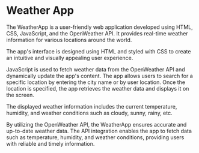 # Weather App
The WeatherApp is a user-friendly web application developed using HTML, CSS, JavaScript, and the OpenWeather API. It provides real-time weather information for various locations around the world.

The app's interface is designed using HTML and styled with CSS to create an intuitive and visually appealing user experience. 

JavaScript is used to fetch weather data from the OpenWeather API and dynamically update the app's content. The app allows users to search for a specific location by entering the city name or by user location. Once the location is specified, the app retrieves the weather data and displays it on the screen.

The displayed weather information includes the current temperature, humidity, and weather conditions such as cloudy, sunny, rainy, etc.

By utilizing the OpenWeather API, the WeatherApp ensures accurate and up-to-date weather data. The API integration enables the app to fetch data such as temperature, humidity, and weather conditions, providing users with reliable and timely information.